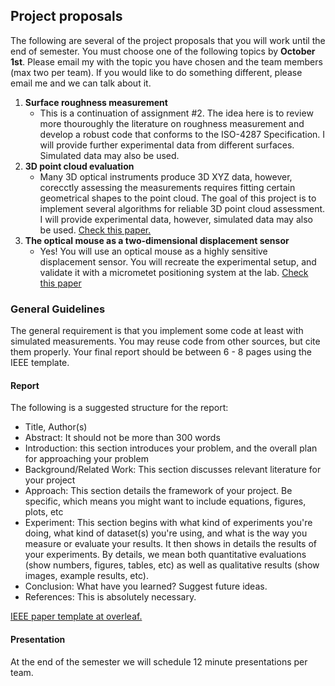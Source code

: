 
## Project proposals

The following are several of the project proposals that you will work until the end of semester. You must choose one of the following topics by **October 1st**. Please email my with the topic you have chosen and the team members (max two per team). If you would like to do something different, please email me and we can talk about it.

1. **Surface roughness measurement**
	- This is a continuation of assignment #2. The idea here is to review more thouroughly the literature on roughness measurement and develop a robust code that conforms to the ISO-4287 Specification. I will provide further experimental data from different surfaces. Simulated data may also be used.
2. **3D point cloud evaluation**
	- Many 3D optical instruments produce 3D XYZ data, however, corecctly assessing the measurements requires fitting certain geometrical shapes to the point cloud. The goal of this project is to implement several algorithms for reliable 3D point cloud assessment. I will provide experimental data, however, simulated data may also be used. [Check this paper.](https://www.sciencedirect.com/science/article/pii/S0143816621002335)
3. **The optical mouse as a two-dimensional displacement sensor** 
	- Yes! You will use an optical mouse as a highly sensitive displacement sensor. You will recreate the experimental setup, and validate it with a micrometet positioning system at the lab. [Check this paper](https://www.usuarios.fceia.unr.edu.ar/~fourty/EXPIIb/EXP%20II/displacement%20mouse.pdf)

### General Guidelines

The general requirement is that you implement some code at least with simulated measurements. You may reuse code from other sources, but cite them properly. Your final report should be between 6 - 8 pages using the IEEE template. 

#### Report

The following is a suggested structure for the report:

- Title, Author(s)
- Abstract: It should not be more than 300 words
- Introduction: this section introduces your problem, and the overall plan for approaching your problem
- Background/Related Work: This section discusses relevant literature for your project
- Approach: This section details the framework of your project. Be specific, which means you might want to include equations, figures, plots, etc
- Experiment: This section begins with what kind of experiments you're doing, what kind of dataset(s) you're using, and what is the way you measure or evaluate your results. It then shows in details the results of your experiments. By details, we mean both quantitative evaluations (show numbers, figures, tables, etc) as well as qualitative results (show images, example results, etc).
- Conclusion: What have you learned? Suggest future ideas.
- References: This is absolutely necessary.


[IEEE paper template at overleaf.](https://www.overleaf.com/latex/templates/preparation-of-papers-for-ieee-sponsored-conferences-and-symposia/zfnqfzzzxghk#.WfH73WVRJw8)

#### Presentation

At the end of the semester we will schedule 12 minute presentations per team. 

